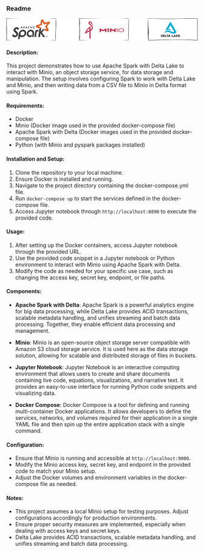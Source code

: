 ### Readme
![alt text](./img/minio.png)
#### Description:
This project demonstrates how to use Apache Spark with Delta Lake to interact with Minio, an object storage service, for data storage and manipulation. The setup involves configuring Spark to work with Delta Lake and Minio, and then writing data from a CSV file to Minio in Delta format using Spark.

#### Requirements:
- Docker
- Minio (Docker image used in the provided docker-compose file)
- Apache Spark with Delta (Docker images used in the provided docker-compose file)
- Python (with Minio and pyspark packages installed)

#### Installation and Setup:
1. Clone the repository to your local machine.
2. Ensure Docker is installed and running.
3. Navigate to the project directory containing the docker-compose.yml file.
4. Run `docker-compose up` to start the services defined in the docker-compose file.
5. Access Jupyter notebook through `http://localhost:8890` to execute the provided code.



#### Usage:
1. After setting up the Docker containers, access Jupyter notebook through the provided URL.
2. Use the provided code snippet in a Jupyter notebook or Python environment to interact with Minio using Apache Spark with Delta.
3. Modify the code as needed for your specific use case, such as changing the access key, secret key, endpoint, or file paths.

#### Components:

- **Apache Spark with Delta**: Apache Spark is a powerful analytics engine for big data processing, while Delta Lake provides ACID transactions, scalable metadata handling, and unifies streaming and batch data processing. Together, they enable efficient data processing and management.

- **Minio**: Minio is an open-source object storage server compatible with Amazon S3 cloud storage service. It is used here as the data storage solution, allowing for scalable and distributed storage of files in buckets.

- **Jupyter Notebook**: Jupyter Notebook is an interactive computing environment that allows users to create and share documents containing live code, equations, visualizations, and narrative text. It provides an easy-to-use interface for running Python code snippets and visualizing data.

- **Docker Compose**: Docker Compose is a tool for defining and running multi-container Docker applications. It allows developers to define the services, networks, and volumes required for their application in a single YAML file and then spin up the entire application stack with a single command.

#### Configuration:
- Ensure that Minio is running and accessible at `http://localhost:9000`.
- Modify the Minio access key, secret key, and endpoint in the provided code to match your Minio setup.
- Adjust the Docker volumes and environment variables in the docker-compose file as needed.

#### Notes:
- This project assumes a local Minio setup for testing purposes. Adjust configurations accordingly for production environments.
- Ensure proper security measures are implemented, especially when dealing with access keys and secret keys.
- Delta Lake provides ACID transactions, scalable metadata handling, and unifies streaming and batch data processing.
